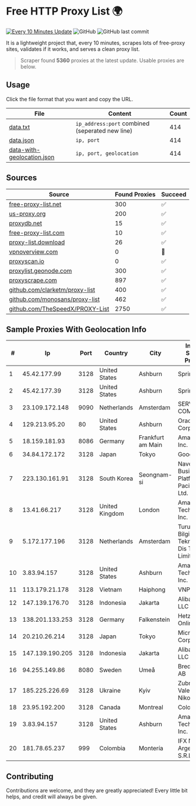 
# Free HTTP Proxy List 🌍

[![Every 10 Minutes Update](https://github.com/mertguvencli/http-proxy-list/actions/workflows/main.yml/badge.svg?branch=main)](https://github.com/mertguvencli/http-proxy-list/actions/workflows/main.yml)
![GitHub](https://img.shields.io/github/license/mertguvencli/http-proxy-list)
![GitHub last commit](https://img.shields.io/github/last-commit/mertguvencli/http-proxy-list)

It is a lightweight project that, every 10 minutes, scrapes lots of free-proxy sites, validates if it works, and serves a clean proxy list.


> Scraper found **5360** proxies at the latest update. Usable proxies are below.

## Usage

Click the file format that you want and copy the URL.


|File|Content|Count|
|----|-------|-----|
|[data.txt](https://raw.githubusercontent.com/mertguvencli/http-proxy-list/main/proxy-list/data.txt)|`ip_address:port` combined (seperated new line)|414|
|[data.json](https://raw.githubusercontent.com/mertguvencli/http-proxy-list/main/proxy-list/data.json)|`ip, port`|414|
|[data-with-geolocation.json](https://raw.githubusercontent.com/mertguvencli/http-proxy-list/main/proxy-list/data-with-geolocation.json)|`ip, port, geolocation`|414|

## Sources

|Source|Found Proxies|Succeed|
|------|-------------|-------|
|[free-proxy-list.net](https://free-proxy-list.net)|300|✅|
|[us-proxy.org](https://www.us-proxy.org)|200|✅|
|[proxydb.net](http://proxydb.net)|15|✅|
|[free-proxy-list.com](https://free-proxy-list.com/?page=&port=&type%5B%5D=http&type%5B%5D=https&up_time=0&search=Search)|10|✅|
|[proxy-list.download](https://www.proxy-list.download/HTTP)|26|✅|
|[vpnoverview.com](https://vpnoverview.com/privacy/anonymous-browsing/free-proxy-servers)|0|🚫|
|[proxyscan.io](https://www.proxyscan.io)|0|✅|
|[proxylist.geonode.com](https://proxylist.geonode.com/api/proxy-list?limit=300&page=1&sort_by=lastChecked&sort_type=desc&protocols=http,https)|300|✅|
|[proxyscrape.com](https://api.proxyscrape.com/v2/?request=displayproxies&protocol=http&timeout=10000&country=all&ssl=all&anonymity=all)|897|✅|
|[github.com/clarketm/proxy-list](https://raw.githubusercontent.com/clarketm/proxy-list/master/proxy-list-raw.txt)|400|✅|
|[github.com/monosans/proxy-list](https://raw.githubusercontent.com/monosans/proxy-list/main/proxies/http.txt)|462|✅|
|[github.com/TheSpeedX/PROXY-List](https://raw.githubusercontent.com/TheSpeedX/PROXY-List/master/http.txt)|2750|✅|


## Sample Proxies With Geolocation Info

|#|Ip|Port|Country|City|Internet Service Provider|
|-|--|----|-------|----|-------------------------|
|1|45.42.177.99|3128|United States|Ashburn|Sprint|
|2|45.42.177.39|3128|United States|Ashburn|Sprint|
|3|23.109.172.148|9090|Netherlands|Amsterdam|SERVERS-COM|
|4|129.213.95.20|80|United States|Ashburn|Oracle Corporation|
|5|18.159.181.93|8086|Germany|Frankfurt am Main|Amazon.com, Inc.|
|6|34.84.172.172|3128|Japan|Tokyo|Google LLC|
|7|223.130.161.91|3128|South Korea|Seongnam-si|Naver Business Platform Asia Pacific Pte. Ltd.|
|8|13.41.66.217|3128|United Kingdom|London|Amazon Technologies Inc.|
|9|5.172.177.196|3128|Netherlands|Amsterdam|Turunc Smart Bilgisayar Ve Teknoloji Ve Dis Tecaret Limited|
|10|3.83.94.157|3128|United States|Ashburn|Amazon Technologies Inc.|
|11|113.179.21.178|3128|Vietnam|Haiphong|VNPT|
|12|147.139.176.70|3128|Indonesia|Jakarta|Alibaba.com LLC|
|13|138.201.133.253|3128|Germany|Falkenstein|Hetzner Online GmbH|
|14|20.210.26.214|3128|Japan|Tokyo|Microsoft Corporation|
|15|147.139.190.205|3128|Indonesia|Jakarta|Alibaba.com LLC|
|16|94.255.149.86|8080|Sweden|Umeå|Bredband2 AB|
|17|185.225.226.69|3128|Ukraine|Kyiv|Zubritska Valeriia Nikolaevna|
|18|23.95.192.200|3128|Canada|Montreal|ColoCrossing|
|19|3.83.94.157|3128|United States|Ashburn|Amazon Technologies Inc.|
|20|181.78.65.237|999|Colombia|Montería|IFX Networks Argentina S.R.L|



## Contributing

Contributions are welcome, and they are greatly appreciated! Every
little bit helps, and credit will always be given.

